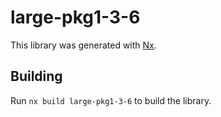 # large-pkg1-3-6

This library was generated with [Nx](https://nx.dev).

## Building

Run `nx build large-pkg1-3-6` to build the library.
